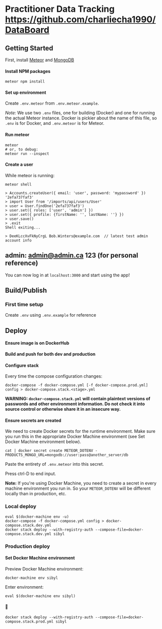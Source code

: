 #  Practitioner Data Tracking https://github.com/charliecha1990/DataBoard

## Getting Started

First, install [Meteor](https://www.meteor.com/install) and [MongoDB](https://www.mongodb.com/download-center?jmp=nav#community)

#### Install NPM packages

`meteor npm install`

#### Set up environment

Create `.env.meteor` from `.env.meteor.example`.

*Note:* We use two `.env` files, one for building (Docker) and one for running
the actual Meteor instance. Docker is pickier about the name of this file, so
`.env` is for Docker, and `.env.meteor` is for Meteor.

#### Run meteor

```
meteor
# or, to debug:
meteor run --inspect
```

#### Create a user

While meteor is running:
```
meteor shell

> Accounts.createUser({ email: 'user', password: 'mypassword' })
'2efa737faf3'
> import User from '/imports/api/users/User'
> user = User.findOne('2efa737faf3')
> user.set({ roles: ['user', 'admin'] })
> user.set({ profile: {firstName: '', lastName: ''} })
> user.save()
> .exit
Shell exiting...

> DeeKLccXvFkNyCrgL Bob.Winters@example.com  // latest test admin account info
```
##  admin:  admin@admin.ca  123 (for personal reference)

You can now log in at `localhost:3000` and start using the app!

## Build/Publish

### First time setup

Create `.env` using `.env.example` for reference



## Deploy

#### Ensure image is on DockerHub

**Build and push for both dev and production**

#### Configure stack

Every time the compose configuration changes:

```
docker-compose -f docker-compose.yml [-f docker-compose.prod.yml] config > docker-compose.stack.<stage>.yml
```

**WARNING: `docker-compose.stack.yml` will contain plaintext versions of
passwords and other environment information. Do not check it into source
control or otherwise share it in an insecure way.**

#### Ensure secrets are created

We need to create Docker secrets for the runtime environment. Make sure you run
this in the appropriate Docker Machine environment (see Set Docker Machine environment below).

```
cat | docker secret create METEOR_DOTENV -
PRODUCTS_MONGO_URL=mongodb://user:pass@another_server/db
```

Paste the entirety of `.env.meteor` into this secret.

Press ctrl-D to end input.

**Note:** If you're using Docker Machine, you need to create a secret in
every machine environment you run in. So your `METEOR_DOTENV` will be
different locally than in production, etc.

### Local deploy

```
eval $(docker-machine env -u)
docker-compose -f docker-compose.yml config > docker-compose.stack.dev.yml
docker stack deploy --with-registry-auth --compose-file=docker-compose.stack.dev.yml sibyl
```

### Production deploy

#### Set Docker Machine environment

Preview Docker Machine environment:
  ```
  docker-machine env sibyl
  ```

Enter environment:
  ```
  eval $(docker-machine env sibyl)
  ```

#### 🚀
  ```
  docker stack deploy --with-registry-auth --compose-file=docker-compose.stack.prod.yml sibyl
  ```
